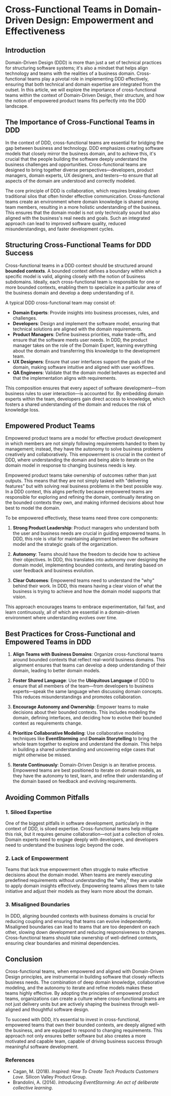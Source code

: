 # Cross-Functional Teams in Domain-Driven Design: Empowerment and Effectiveness

## Introduction

Domain-Driven Design (DDD) is more than just a set of technical practices for structuring software systems; it's also a mindset that helps align technology and teams with the realities of a business domain. Cross-functional teams play a pivotal role in implementing DDD effectively, ensuring that both technical and domain expertise are integrated from the outset. In this article, we will explore the importance of cross-functional teams within the context of Domain-Driven Design, their structure, and how the notion of empowered product teams fits perfectly into the DDD landscape.

## The Importance of Cross-Functional Teams in DDD

In the context of DDD, cross-functional teams are essential for bridging the gap between business and technology. DDD emphasizes creating software models that closely mirror the business domain, and to achieve this, it's crucial that the people building the software deeply understand the business challenges and opportunities. Cross-functional teams are designed to bring together diverse perspectives—developers, product managers, domain experts, UX designers, and testers—to ensure that all aspects of the domain are understood and correctly modeled.

The core principle of DDD is collaboration, which requires breaking down traditional silos that often hinder effective communication. Cross-functional teams create an environment where domain knowledge is shared among team members, resulting in a more holistic understanding of the business. This ensures that the domain model is not only technically sound but also aligned with the business's real needs and goals. Such an integrated approach can lead to improved software quality, reduced misunderstandings, and faster development cycles.

## Structuring Cross-Functional Teams for DDD Success

Cross-functional teams in a DDD context should be structured around **bounded contexts**. A bounded context defines a boundary within which a specific model is valid, aligning closely with the notion of business subdomains. Ideally, each cross-functional team is responsible for one or more bounded contexts, enabling them to specialize in a particular area of the business domain and develop a deep understanding of it.

A typical DDD cross-functional team may consist of:

- **Domain Experts**: Provide insights into business processes, rules, and challenges.
- **Developers**: Design and implement the software model, ensuring that technical solutions are aligned with the domain requirements.
- **Product Managers**: Define business priorities, make trade-offs, and ensure that the software meets user needs. In DDD, the product manager takes on the role of the Domain Expert, learning everything about the domain and transferring this knowledge to the development team.
- **UX Designers**: Ensure that user interfaces support the goals of the domain, making software intuitive and aligned with user workflows.
- **QA Engineers**: Validate that the domain model behaves as expected and that the implementation aligns with requirements.

This composition ensures that every aspect of software development—from business rules to user interaction—is accounted for. By embedding domain experts within the team, developers gain direct access to knowledge, which fosters a shared understanding of the domain and reduces the risk of knowledge loss.

## Empowered Product Teams

Empowered product teams are a model for effective product development in which members are not simply following requirements handed to them by management; instead, they have the autonomy to solve business problems creatively and collaboratively. This empowerment is crucial in the context of DDD, where understanding the domain and being able to iterate on the domain model in response to changing business needs is key.

Empowered product teams take ownership of outcomes rather than just outputs. This means that they are not simply tasked with "delivering features" but with solving real business problems in the best possible way. In a DDD context, this aligns perfectly because empowered teams are responsible for exploring and refining the domain, continually iterating on the bounded contexts they own, and making informed decisions about how best to model the domain.

To be empowered effectively, these teams need three core components:

1. **Strong Product Leadership**: Product managers who understand both the user and business needs are crucial in guiding empowered teams. In DDD, this role is vital for maintaining alignment between the software model and the strategic goals of the organization.

2. **Autonomy**: Teams should have the freedom to decide how to achieve their objectives. In DDD, this translates into autonomy over designing the domain model, implementing bounded contexts, and iterating based on user feedback and business evolution.

3. **Clear Outcomes**: Empowered teams need to understand the "why" behind their work. In DDD, this means having a clear vision of what the business is trying to achieve and how the domain model supports that vision.

This approach encourages teams to embrace experimentation, fail fast, and learn continuously, all of which are essential in a domain-driven environment where understanding evolves over time.

## Best Practices for Cross-Functional and Empowered Teams in DDD

1. **Align Teams with Business Domains**: Organize cross-functional teams around bounded contexts that reflect real-world business domains. This alignment ensures that teams can develop a deep understanding of their domain, leading to better domain models.

2. **Foster Shared Language**: Use the **Ubiquitous Language** of DDD to ensure that all members of the team—from developers to business experts—speak the same language when discussing domain concepts. This reduces misunderstandings and promotes collaboration.

3. **Encourage Autonomy and Ownership**: Empower teams to make decisions about their bounded contexts. This includes modeling the domain, defining interfaces, and deciding how to evolve their bounded context as requirements change.

4. **Prioritize Collaborative Modeling**: Use collaborative modeling techniques like **EventStorming** and **Domain Storytelling** to bring the whole team together to explore and understand the domain. This helps in building a shared understanding and uncovering edge cases that might otherwise be missed.

5. **Iterate Continuously**: Domain-Driven Design is an iterative process. Empowered teams are best positioned to iterate on domain models, as they have the autonomy to test, learn, and refine their understanding of the domain based on feedback and evolving requirements.

## Avoiding Common Pitfalls

### 1. **Siloed Expertise**

One of the biggest pitfalls in software development, particularly in the context of DDD, is siloed expertise. Cross-functional teams help mitigate this risk, but it requires genuine collaboration—not just a collection of roles. Domain experts need to engage deeply with developers, and developers need to understand the business logic beyond the code.

### 2. **Lack of Empowerment**

Teams that lack true empowerment often struggle to make effective decisions about the domain model. When teams are merely executing predefined requirements without understanding the "why," they are unable to apply domain insights effectively. Empowering teams allows them to take initiative and adjust their models as they learn more about the domain.

### 3. **Misaligned Boundaries**

In DDD, aligning bounded contexts with business domains is crucial for reducing coupling and ensuring that teams can evolve independently. Misaligned boundaries can lead to teams that are too dependent on each other, slowing down development and reducing responsiveness to changes. Cross-functional teams should take ownership of well-defined contexts, ensuring clear boundaries and minimal dependencies.

## Conclusion

Cross-functional teams, when empowered and aligned with Domain-Driven Design principles, are instrumental in building software that closely reflects business needs. The combination of deep domain knowledge, collaborative modeling, and the autonomy to iterate and refine models makes these teams highly effective. By adopting the principles of empowered product teams, organizations can create a culture where cross-functional teams are not just delivery units but are actively shaping the business through well-aligned and thoughtful software design.

To succeed with DDD, it’s essential to invest in cross-functional, empowered teams that own their bounded contexts, are deeply aligned with the business, and are equipped to respond to changing requirements. This approach not only ensures better software but also creates a more motivated and capable team, capable of driving business success through meaningful software development.

### References

- Cagan, M. (2018). _Inspired: How To Create Tech Products Customers Love_. Silicon Valley Product Group.
- Brandolini, A. (2014). _Introducing EventStorming: An act of deliberate collective learning_.
